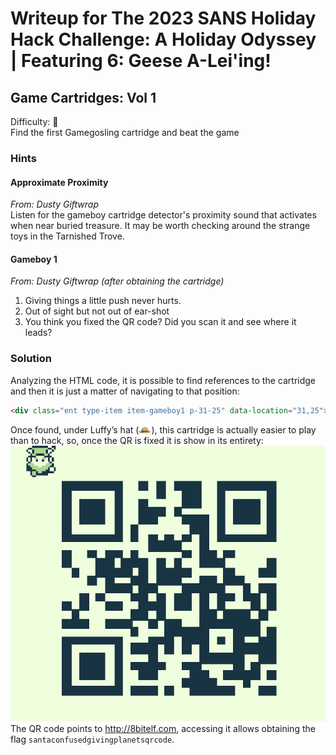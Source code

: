 # Writeup for The 2023 SANS Holiday Hack Challenge: A Holiday Odyssey \| Featuring 6: Geese A-Lei'ing!
## Game Cartridges: Vol 1
Difficulty: :christmas_tree:  
Find the first Gamegosling cartridge and beat the game

### Hints
#### Approximate Proximity
*From: Dusty Giftwrap*  
Listen for the gameboy cartridge detector's proximity sound that activates when near buried treasure. It may be worth checking around the strange toys in the Tarnished Trove.
#### Gameboy 1
*From: Dusty Giftwrap (after obtaining the cartridge)*  
1) Giving things a little push never hurts. 
2) Out of sight but not out of ear-shot 
3) You think you fixed the QR code? Did you scan it and see where it leads?

### Solution
Analyzing the HTML code, it is possible to find references to the cartridge and then it is just a matter of
navigating to that position:
```html
<div class="ent type-item item-gameboy1 p-31-25" data-location="31,25">
```
Once found, under Luffy’s hat (![misfit_piratehat_small](imgs/misfit_piratehat_small.png)), this cartridge is actually easier to play than to hack, so, once the QR is fixed it is show in its entirety:
![qr_code](imgs/qr_code.png)  
The QR code points to http://8bitelf.com, accessing it allows obtaining the flag `santaconfusedgivingplanetsqrcode`.

